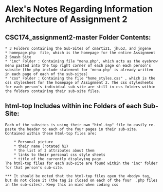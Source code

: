 # Alex's Notes Regarding Information Architecture of Assignment 2

## CSC174_assignment2-master  Folder Contents:
	* 3 Folders containing the Sub-Sites of cmarti21, jhuo3, and jngene
	* homepage.php  file, which is the homepage for the entire Assignment 2 Smash Site
	* "inc" Folder : Containing file "menu.php", which acts as the eyebrow menu pasted into the top right corner of each page on each person's subsite (the php include statement for 'menu.php' is already written in each page of each of the sub-sites)
	* "css" Folder : Containing the file "home_styles.css" , which is the css stylesheet for the homepage of Assignment 2. The css stylesheets for each person's individual sub-site are still in css folders within the folders containing their sub-site files. 


## html-top Includes within inc Folders of each Sub-Site:
	Each of the subsites is using their own "html-top" file to easily re-paste the header to each of the four pages in their sub-site. Contained within these html-top files are:
	
	 	* Personal picture
	 	* their name (rotated h1)
	 	* the list of 3 attributes about them 
	 	* links to their personal css style sheets
	 	* title of the currently displaying page. 
	The html-top files for each sub-site are found within the "inc" folder for that person's sub-site.

	*** It should be noted that the html-top files open the <body> tag, but do not close it (the tag is closed on each of the four  .php files in the sub-sites). Keep this in mind when coding css


